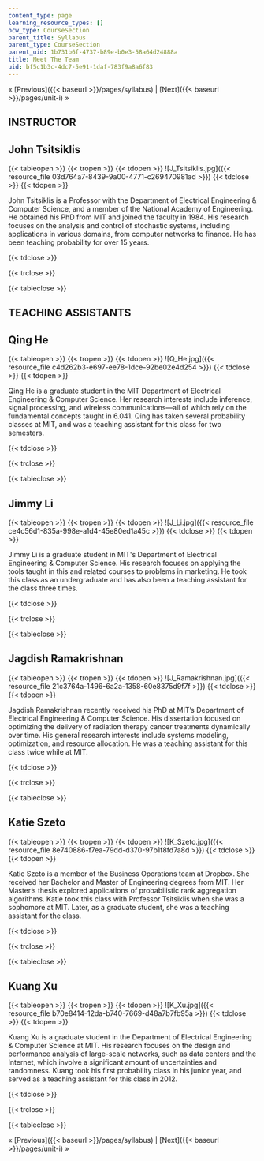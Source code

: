 ```yaml
---
content_type: page
learning_resource_types: []
ocw_type: CourseSection
parent_title: Syllabus
parent_type: CourseSection
parent_uid: 1b731b6f-4737-b89e-b0e3-58a64d24888a
title: Meet The Team
uid: bf5c1b3c-4dc7-5e91-1daf-783f9a8a6f83
---
```


« [Previous]({{< baseurl >}}/pages/syllabus) | [Next]({{< baseurl >}}/pages/unit-i) »

INSTRUCTOR
----------

John Tsitsiklis
---------------

{{< tableopen >}}
{{< tropen >}}
{{< tdopen >}}
![J_Tsitsiklis.jpg]({{< resource_file 03d764a7-8439-9a00-4771-c269470981ad >}})
{{< tdclose >}}
{{< tdopen >}}


John Tsitsiklis is a Professor with the Department of Electrical Engineering & Computer Science, and a member of the National Academy of Engineering. He obtained his PhD from MIT and joined the faculty in 1984. His research focuses on the analysis and control of stochastic systems, including applications in various domains, from computer networks to finance. He has been teaching probability for over 15 years.


{{< tdclose >}}

{{< trclose >}}

{{< tableclose >}}

  
TEACHING ASSISTANTS
----------------------

Qing He
-------

{{< tableopen >}}
{{< tropen >}}
{{< tdopen >}}
![Q_He.jpg]({{< resource_file c4d262b3-e697-ee78-1dce-92be02e4d254 >}})
{{< tdclose >}}
{{< tdopen >}}


Qing He is a graduate student in the MIT Department of Electrical Engineering & Computer Science. Her research interests include inference, signal processing, and wireless communications—all of which rely on the fundamental concepts taught in 6.041. Qing has taken several probability classes at MIT, and was a teaching assistant for this class for two semesters.


{{< tdclose >}}

{{< trclose >}}

{{< tableclose >}}

Jimmy Li
--------

{{< tableopen >}}
{{< tropen >}}
{{< tdopen >}}
![J_Li.jpg]({{< resource_file ce4c56d1-835a-998e-a1d4-45e80ed1a45c >}})
{{< tdclose >}}
{{< tdopen >}}


Jimmy Li is a graduate student in MIT's Department of Electrical Engineering & Computer Science. His research focuses on applying the tools taught in this and related courses to problems in marketing. He took this class as an undergraduate and has also been a teaching assistant for the class three times.


{{< tdclose >}}

{{< trclose >}}

{{< tableclose >}}

Jagdish Ramakrishnan
--------------------

{{< tableopen >}}
{{< tropen >}}
{{< tdopen >}}
![J_Ramakrishnan.jpg]({{< resource_file 21c3764a-1496-6a2a-1358-60e8375d9f7f >}})
{{< tdclose >}}
{{< tdopen >}}


Jagdish Ramakrishnan recently received his PhD at MIT’s Department of Electrical Engineering & Computer Science. His dissertation focused on optimizing the delivery of radiation therapy cancer treatments dynamically over time. His general research interests include systems modeling, optimization, and resource allocation. He was a teaching assistant for this class twice while at MIT.


{{< tdclose >}}

{{< trclose >}}

{{< tableclose >}}

Katie Szeto
-----------

{{< tableopen >}}
{{< tropen >}}
{{< tdopen >}}
![K_Szeto.jpg]({{< resource_file 8e740886-f7ea-79dd-d370-97b1f8fd7a8d >}})
{{< tdclose >}}
{{< tdopen >}}


Katie Szeto is a member of the Business Operations team at Dropbox. She received her Bachelor and Master of Engineering degrees from MIT. Her Master’s thesis explored applications of probabilistic rank aggregation algorithms. Katie took this class with Professor Tsitsiklis when she was a sophomore at MIT. Later, as a graduate student, she was a teaching assistant for the class.


{{< tdclose >}}

{{< trclose >}}

{{< tableclose >}}

Kuang Xu
--------

{{< tableopen >}}
{{< tropen >}}
{{< tdopen >}}
![K_Xu.jpg]({{< resource_file b70e8414-12da-b740-7669-d48a7b7fb95a >}})
{{< tdclose >}}
{{< tdopen >}}


Kuang Xu is a graduate student in the Department of Electrical Engineering & Computer Science at MIT. His research focuses on the design and performance analysis of large-scale networks, such as data centers and the Internet, which involve a significant amount of uncertainties and randomness. Kuang took his first probability class in his junior year, and served as a teaching assistant for this class in 2012.


{{< tdclose >}}

{{< trclose >}}

{{< tableclose >}}

« [Previous]({{< baseurl >}}/pages/syllabus) | [Next]({{< baseurl >}}/pages/unit-i) »